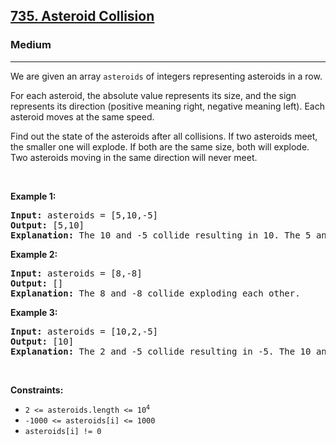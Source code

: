 <h2><a href="https://leetcode.com/problems/asteroid-collision/">735. Asteroid Collision</a></h2><h3>Medium</h3><hr><div style="user-select: auto;"><p style="user-select: auto;">We are given an array <code style="user-select: auto;">asteroids</code> of integers representing asteroids in a row.</p>

<p style="user-select: auto;">For each asteroid, the absolute value represents its size, and the sign represents its direction (positive meaning right, negative meaning left). Each asteroid moves at the same speed.</p>

<p style="user-select: auto;">Find out the state of the asteroids after all collisions. If two asteroids meet, the smaller one will explode. If both are the same size, both will explode. Two asteroids moving in the same direction will never meet.</p>

<p style="user-select: auto;">&nbsp;</p>
<p style="user-select: auto;"><strong class="example" style="user-select: auto;">Example 1:</strong></p>

<pre style="user-select: auto;"><strong style="user-select: auto;">Input:</strong> asteroids = [5,10,-5]
<strong style="user-select: auto;">Output:</strong> [5,10]
<strong style="user-select: auto;">Explanation:</strong> The 10 and -5 collide resulting in 10. The 5 and 10 never collide.
</pre>

<p style="user-select: auto;"><strong class="example" style="user-select: auto;">Example 2:</strong></p>

<pre style="user-select: auto;"><strong style="user-select: auto;">Input:</strong> asteroids = [8,-8]
<strong style="user-select: auto;">Output:</strong> []
<strong style="user-select: auto;">Explanation:</strong> The 8 and -8 collide exploding each other.
</pre>

<p style="user-select: auto;"><strong class="example" style="user-select: auto;">Example 3:</strong></p>

<pre style="user-select: auto;"><strong style="user-select: auto;">Input:</strong> asteroids = [10,2,-5]
<strong style="user-select: auto;">Output:</strong> [10]
<strong style="user-select: auto;">Explanation:</strong> The 2 and -5 collide resulting in -5. The 10 and -5 collide resulting in 10.
</pre>

<p style="user-select: auto;">&nbsp;</p>
<p style="user-select: auto;"><strong style="user-select: auto;">Constraints:</strong></p>

<ul style="user-select: auto;">
	<li style="user-select: auto;"><code style="user-select: auto;">2 &lt;= asteroids.length &lt;= 10<sup style="user-select: auto;">4</sup></code></li>
	<li style="user-select: auto;"><code style="user-select: auto;">-1000 &lt;= asteroids[i] &lt;= 1000</code></li>
	<li style="user-select: auto;"><code style="user-select: auto;">asteroids[i] != 0</code></li>
</ul>
</div>
